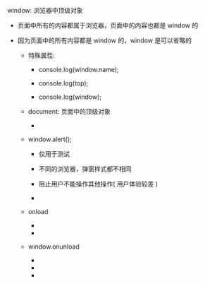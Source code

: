 window: 浏览器中顶级对象

* 页面中所有的内容都属于浏览器，页面中的内容也都是 window 的
    
* 因为页面中的所有内容都是 window 的，window 是可以省略的

    * 特殊属性: 
    
        * console.log(window.name);
        
        * console.log(top);
        
        * console.log(window);
    
    * document: 页面中的顶级对象
    
        * 
        
    * window.alert();
    
        * 仅用于测试
        
        * 不同的浏览器，弹窗样式都不相同
        
        * 阻止用户不能操作其他操作( 用户体验较差 )
        
        * 
        
    * onload
    
        * 
        
        * 
        
    * window.onunload 
    
        * 
        
        * 
        
        * 
    
    